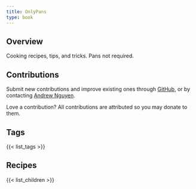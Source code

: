 ```yaml
---
title: OnlyPans
type: book
---
```


## Overview

Cooking recipes, tips, and tricks. Pans not required.

## Contributions

Submit new contributions and improve existing ones through [GitHub](https://github.com/Kashinoga/hello-comma-website), or by contacting [Andrew Nguyen](/authors/andrew-nguyen).

Love a contribution? All contributions are attributed so you may donate to them.

## Tags

{{< list_tags >}}

## Recipes

{{< list_children >}}
